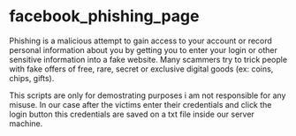 # facebook_phishing_page

Phishing is a malicious attempt to gain access to your account or record personal information about you by getting you to enter your login or other sensitive information into a fake website. Many scammers try to trick people with fake offers of free, rare, secret or exclusive digital goods (ex: coins, chips, gifts).

This scripts are only for demostrating purposes i am not responsible for any misuse.
In our case after the victims enter their credentials and click the login button this credentials are saved on a txt file inside our server machine.  
